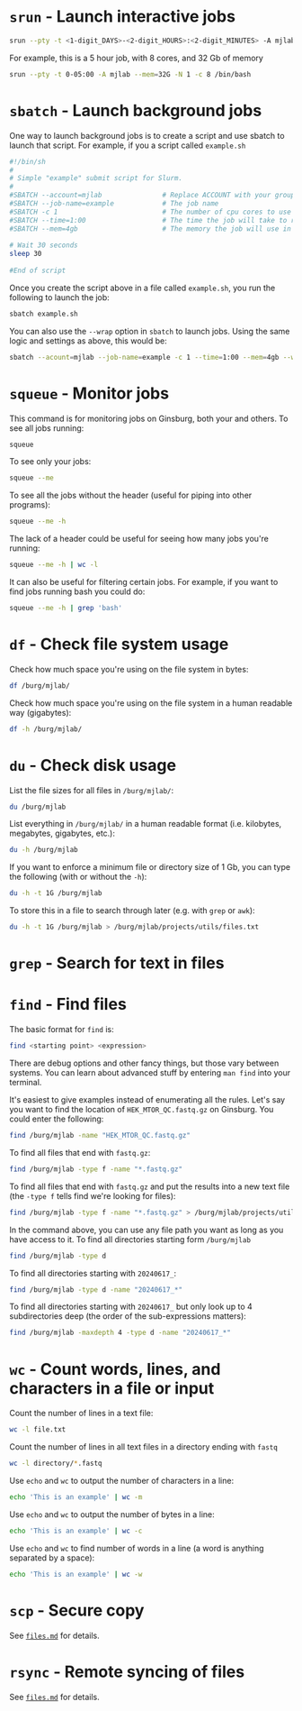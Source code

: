 # `srun` - Launch interactive jobs

```bash
srun --pty -t <1-digit_DAYS>-<2-digit_HOURS>:<2-digit_MINUTES> -A mjlab -c <NUMBER_OF_CORES> -N 1 --mem=<MEMORY_IN_GB>G /bin/bash
```

For example, this is a 5 hour job, with 8 cores, and 32 Gb of memory

```bash
srun --pty -t 0-05:00 -A mjlab --mem=32G -N 1 -c 8 /bin/bash
```

# `sbatch` - Launch background jobs

One way to launch background jobs is to create a script and use sbatch to launch that script. For example, if you a script called `example.sh`

```bash
#!/bin/sh
#
# Simple "example" submit script for Slurm.
#
#SBATCH --account=mjlab               # Replace ACCOUNT with your group account name
#SBATCH --job-name=example            # The job name
#SBATCH -c 1                          # The number of cpu cores to use
#SBATCH --time=1:00                   # The time the job will take to run
#SBATCH --mem=4gb                     # The memory the job will use in total
 
# Wait 30 seconds
sleep 30
 
#End of script
```

Once you create the script above in a file called `example.sh`, you run the following to launch the job:

```bash
sbatch example.sh
```

You can also use the `--wrap` option in `sbatch` to launch jobs. Using the same logic and settings as above, this would be:

```bash
sbatch --acount=mjlab --job-name=example -c 1 --time=1:00 --mem=4gb --wrap="sleep 30"
```

# `squeue` - Monitor jobs

This command is for monitoring jobs on Ginsburg, both your and others. To see all jobs running:

```bash
squeue
```

To see only your jobs:

```bash
squeue --me
```

To see all the jobs without the header (useful for piping into other programs):

```bash
squeue --me -h
```

The lack of a header could be useful for seeing how many jobs you're running:

```bash
squeue --me -h | wc -l
```

It can also be useful for filtering certain jobs. For example, if you want to find jobs running bash you could do:

```bash
squeue --me -h | grep 'bash'
```

# `df` - Check file system usage

Check how much space you're using on the file system in bytes:

```bash
df /burg/mjlab/
```

Check how much space you're using on the file system in a human readable way (gigabytes):

```bash
df -h /burg/mjlab/
```

# `du` - Check disk usage

List the file sizes for all files in `/burg/mjlab/`:

```bash
du /burg/mjlab
```

List everything in `/burg/mjlab/` in a human readable format (i.e. kilobytes, megabytes, gigabytes, etc.):

```bash
du -h /burg/mjlab
```

If you want to enforce a minimum file or directory size of 1 Gb, you can type the following (with or without the `-h`):

```bash
du -h -t 1G /burg/mjlab
```

To store this in a file to search through later (e.g. with `grep` or `awk`):

```bash
du -h -t 1G /burg/mjlab > /burg/mjlab/projects/utils/files.txt
```

# `grep` - Search for text in files

# `find` - Find files

The basic format for `find` is:

```bash
find <starting point> <expression>
```

There are debug options and other fancy things, but those vary between systems. You can learn about advanced stuff by entering `man find` into your terminal.

It's easiest to give examples instead of enumerating all the rules. Let's say you want to find the location of `HEK_MTOR_QC.fastq.gz` on Ginsburg. You could enter the following:

```bash
find /burg/mjlab -name "HEK_MTOR_QC.fastq.gz"
```

To find all files that end with `fastq.gz`:

```bash
find /burg/mjlab -type f -name "*.fastq.gz"
```

To find all files that end with `fastq.gz` and put the results into a new text file (the `-type f` tells find we're looking for files):

```bash
find /burg/mjlab -type f -name "*.fastq.gz" > /burg/mjlab/projects/utils/fastq_file.txt
```

In the command above, you can use any file path you want as long as you have access to it. To find all directories starting form `/burg/mjlab`

```bash
find /burg/mjlab -type d
```

To find all directories starting with `20240617_`:

```bash
find /burg/mjlab -type d -name "20240617_*"
```

To find all directories starting with `20240617_` but only look up to 4 subdirectories deep (the order of the sub-expressions matters):

```bash
find /burg/mjlab -maxdepth 4 -type d -name "20240617_*"
```

# `wc` - Count words, lines, and characters in a file or input

Count the number of lines in a text file:

```bash
wc -l file.txt
```

Count the number of lines in all text files in a directory ending with `fastq`

```bash
wc -l directory/*.fastq
```

Use `echo` and `wc` to output the number of characters in a line:

```bash
echo 'This is an example' | wc -m
```

Use `echo` and `wc` to output the number of bytes in a line:

```bash
echo 'This is an example' | wc -c
```

Use `echo` and `wc` to find number of words in a line (a word is anything separated by a space):

```bash
echo 'This is an example' | wc -w
```

# `scp` - Secure copy

See [`files.md`](/docs/files.md) for details.

# `rsync` - Remote syncing of files

See [`files.md`](/docs/files.md) for details.
